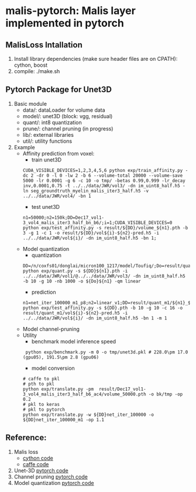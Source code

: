 # malis-pytorch: Malis layer implemented in pytorch
## MalisLoss Intallation
1. Install library dependencies (make sure header files are on CPATH): cython, boost
2. compile: ./make.sh

## Pytorch Package for Unet3D 
1. Basic module 
    - data/: dataLoader for volume data
    - model/: unet3D (block: vgg, residual)
    - quant/: int8 quantization
    - prune/: channel pruning (in progress)
    - lib/: external libraries
    - util/: utility functions
2. Example
    - Affinity prediction from voxel:
        * train unet3D
        ```
        CUDA_VISIBLE_DEVICES=1,2,3,4,5,6 python exp/train_affinity.py -dc 2 -dr 0 -l 0 -lw 2 -b 6 --volume-total 20000 --volume-save 5000 -lr 0.0001 -g 6 -c 10 -o tmp/ -betas 0.99,0.999 -lr_decay inv,0.0001,0.75 -t ../../data/JWR/vol3/ -dn im_uint8_half.h5 -ln seg_groundtruth_myelin_malis_iter3_half.h5 -v ../../data/JWR/vol4/ -bn 1  
        ```
        * test unet3D
        ```
        n1=50000;n2=150k;DD=Dec17_vol1-3_vol4_malis_iter3_half_bn_b6/;i=1;CUDA_VISIBLE_DEVICES=0 python exp/test_affinity.py -s result/${DD}/volume_${n1}.pth -b 3 -g 1 -c 1 -o result/${DD}/vol${i}-${n2}-pred.h5 -i ../../data/JWR/vol${i}/ -dn im_uint8_half.h5 -bn 1;
        ```
    - Model quantization
        * quantization
        ```
        DD=/n/coxfs01/donglai/micron100_1217/model/Toufiq/;Do=result/quant_m1/;n1=net_iter_100000_m1; python exp/quant.py -s ${DD}${n1}.pth -i ../../data/JWR/vol1/@../../data/JWR/vol3/ -dn im_uint8_half.h5 -b 10 -g 10 -nb 1000 -o ${Do}${n1} -qm linear
        ```
        * prediction
        ```
        n1=net_iter_100000_m1_p8;n2=linear_v1;DD=result/quant_m1/${n1}_${n2};i=2;CUDA_VISIBLE_DEVICES=0,1,2,3,4,5,6,7,8,9 python exp/test_affinity.py -s ${DD}.pth -b 10 -g 10 -c 16 -o result/quant_m1/vol${i}-${n2}-pred.h5 -i ../../data/JWR/vol${i}/ -dn im_uint8_half.h5 -bn 1 -m 1
        ```
    - Model channel-pruning
    - Utility
        * benchmark model inference speed
        ```
         python exp/benchmark.py -m 0 -o tmp/unet3d.pkl # 228.0\pm 17.0 (gpu05), 191.5\pm 2.8 (gpu06)
        ```
        * model conversion
        ```
        # caffe to pkl
        # pth to pkl
        python exp/translate.py -pm  result/Dec17_vol1-3_vol4_malis_iter3_half_b6_ac4/volume_50000.pth -o bk/tmp -op 0.2   
        # pkl to keras
        # pkl to pytorch
        python exp/translate.py -w ${DD}net_iter_100000 -o ${DD}net_iter_100000_m1 -op 1.1
        ```

## Reference:
1. Malis loss
    - [cython code](https://github.com/TuragaLab/malis)
    - [caffe code](https://github.com/naibaf7/caffe/blob/master/src/caffe/layers/malis_loss_layer.cpp)
2. Unet-3D [pytorch code](https://github.com/meetshah1995/pytorch-semseg/blob/master/ptsemseg/models/unet.py)
3. Channel pruning [pytorch code](https://github.com/jacobgil/pytorch-pruning/prune.py)
4. Model quantization [pytorch code](https://github.com/aaron-xichen/pytorch-playground/blob/master/utee/quant.py)
